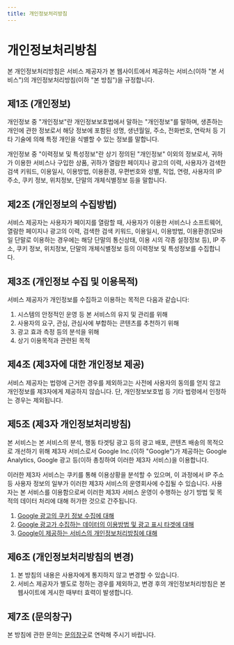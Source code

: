 ```yaml
---
title: 개인정보처리방침
---
```


# 개인정보처리방침

본 개인정보처리방침은 서비스 제공자가 본 웹사이트에서 제공하는 서비스(이하 "본 서비스")의 개인정보처리방침(이하 "본 방침")을 규정합니다.

## 제1조 (개인정보)

개인정보 중 "개인정보"란 개인정보보호법에서 말하는 "개인정보"를 말하며, 생존하는 개인에 관한 정보로서 해당 정보에 포함된 성명, 생년월일, 주소, 전화번호, 연락처 등 기타 기술에 의해 특정 개인을 식별할 수 있는 정보를 말합니다.

개인정보 중 "이력정보 및 특성정보"란 상기 정의된 "개인정보" 이외의 정보로서, 귀하가 이용한 서비스나 구입한 상품, 귀하가 열람한 페이지나 광고의 이력, 사용자가 검색한 검색 키워드, 이용일시, 이용방법, 이용환경, 우편번호와 성별, 직업, 연령, 사용자의 IP 주소, 쿠키 정보, 위치정보, 단말의 개체식별정보 등을 말합니다.

## 제2조 (개인정보의 수집방법)

서비스 제공자는 사용자가 페이지를 열람할 때, 사용자가 이용한 서비스나 소프트웨어, 열람한 페이지나 광고의 이력, 검색한 검색 키워드, 이용일시, 이용방법, 이용환경(모바일 단말로 이용하는 경우에는 해당 단말의 통신상태, 이용 시의 각종 설정정보 등), IP 주소, 쿠키 정보, 위치정보, 단말의 개체식별정보 등의 이력정보 및 특성정보를 수집합니다.

## 제3조 (개인정보 수집 및 이용목적)

서비스 제공자가 개인정보를 수집하고 이용하는 목적은 다음과 같습니다:

1. 시스템의 안정적인 운영 등 본 서비스의 유지 및 관리를 위해
2. 사용자의 요구, 관심, 관심사에 부합하는 콘텐츠를 추천하기 위해
3. 광고 효과 측정 등의 분석을 위해
4. 상기 이용목적과 관련된 목적

## 제4조 (제3자에 대한 개인정보 제공)

서비스 제공자는 법령에 근거한 경우를 제외하고는 사전에 사용자의 동의를 얻지 않고 개인정보를 제3자에게 제공하지 않습니다. 단, 개인정보보호법 등 기타 법령에서 인정하는 경우는 제외됩니다.

## 제5조 (제3자 개인정보처리방침)

본 서비스는 본 서비스의 분석, 행동 타겟팅 광고 등의 광고 배포, 콘텐츠 배송의 목적으로 개선하기 위해 제3자 서비스로서 Google Inc.(이하 "Google")가 제공하는 Google Analytics, Google 광고 등(이하 총칭하여 이러한 제3자 서비스)을 이용합니다.

이러한 제3자 서비스는 쿠키를 통해 이용상황을 분석할 수 있으며, 이 과정에서 IP 주소 등 사용자 정보의 일부가 이러한 제3자 서비스의 운영회사에 수집될 수 있습니다. 사용자는 본 서비스를 이용함으로써 이러한 제3자 서비스 운영이 수행하는 상기 방법 및 목적의 데이터 처리에 대해 허가한 것으로 간주됩니다.

1. [Google 광고의 쿠키 정보 수집에 대해](https://policies.google.com/technologies/ads)
2. [Google 광고가 수집하는 데이터의 이용방법 및 광고 표시 타겟에 대해](https://privacy.google.com/intl/ko/how-ads-work.html)
3. [Google이 제공하는 서비스의 개인정보처리방침에 대해](https://policies.google.com/privacy?hl=ko)

## 제6조 (개인정보처리방침의 변경)

1. 본 방침의 내용은 사용자에게 통지하지 않고 변경할 수 있습니다.
2. 서비스 제공자가 별도로 정하는 경우를 제외하고, 변경 후의 개인정보처리방침은 본 웹사이트에 게시한 때부터 효력이 발생합니다.

## 제7조 (문의창구)

본 방침에 관한 문의는 [문의창구]({QA_LINK})로 연락해 주시기 바랍니다.
